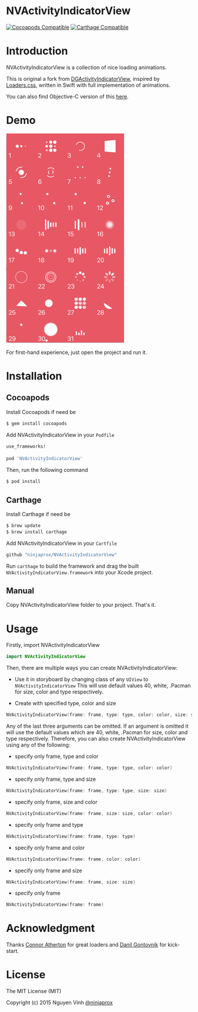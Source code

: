 NVActivityIndicatorView
===================

[![Cocoapods Compatible](https://img.shields.io/cocoapods/v/NVActivityIndicatorView.svg)](https://img.shields.io/cocoapods/v/NVActivityIndicatorView.svg)
[![Carthage Compatible](https://img.shields.io/badge/Carthage-compatible-4BC51D.svg?style=flat)](https://github.com/Carthage/Carthage)

# Introduction
NVActivityIndicatorView is a collection of nice loading animations.

This is original a fork from [DGActivityIndicatorView](https://github.com/gontovnik/DGActivityIndicatorView), inspired by [Loaders.css](https://github.com/ConnorAtherton/loaders.css), written in Swift with full implementation of animations.

You can also find Objective-C version of this [here](https://github.com/ninjaprox/DGActivityIndicatorView).

# Demo
![alt tag](https://raw.githubusercontent.com/ninjaprox/NVActivityIndicatorView/master/Demo.gif)

For first-hand experience, just open the project and run it.

# Installation

## Cocoapods

Install Cocoapods if need be

```bash
$ gem install cocoapods
```

Add NVActivityIndicatorView in your `Podfile`

```bash
use_frameworks!

pod 'NVActivityIndicatorView'
```

Then, run the following command

```bash
$ pod install
```
## Carthage

Install Carthage if need be

```bash
$ brew update
$ brew install carthage
```

Add NVActivityIndicatorView in your `Cartfile`

```bash
github "ninjaprox/NVActivityIndicatorView"
```

Run `carthage` to build the framework and drag the built `NVActivityIndicatorView.framework` into your Xcode project.

## Manual

Copy NVActivityIndicatorView folder to your project. That's it.

# Usage

Firstly, import NVActivityIndicatorView

```swift
import NVActivityIndicatorView
```

Then, there are multiple ways you can create NVActivityIndicatorView:

- Use it in storyboard by changing class of any `UIView` to `NVActivityIndicatorView`
This will use default values 40, white, .Pacman for size, color and type respectively.

- Create with specified type, color and size

```swift
NVActivityIndicatorView(frame: frame, type: type, color: color, size: size)
```

Any of the last three arguments can be omitted. If an argument is omitted it will use the default values which are 40, white, .Pacman for size, color and type respectively.
Therefore, you can also create NVActivityIndicatorView using any of the following:

- specify only frame, type and color
```swift
NVActivityIndicatorView(frame: frame, type: type, color: color)
```

- specify only frame, type and size
```swift
NVActivityIndicatorView(frame: frame, type: type, size: size)
```

- specify only frame, size and color
```swift
NVActivityIndicatorView(frame: frame, size: size, color: color)
```

- specify only frame and type
```swift
NVActivityIndicatorView(frame: frame, type: type)
```

- specify only frame and color
```swift
NVActivityIndicatorView(frame: frame, color: color)
```

- specify only frame and size
```swift
NVActivityIndicatorView(frame: frame, size: size)
```

- specify only frame
```swift
NVActivityIndicatorView(frame: frame)
```

# Acknowledgment

Thanks [Connor Atherton](https://github.com/ConnorAtherton) for great loaders and [Danil Gontovnik](https://github.com/gontovnik) for kick-start.

# License

The MIT License (MIT)

Copyright (c) 2015 Nguyen Vinh [@ninjaprox](http://twitter.com/ninjaprox)
